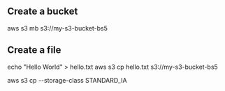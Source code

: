 ## Create a bucket

aws s3 mb s3://my-s3-bucket-bs5

## Create a file

echo "Hello World" > hello.txt
aws s3 cp hello.txt s3://my-s3-bucket-bs5

aws s3 cp --storage-class STANDARD_IA